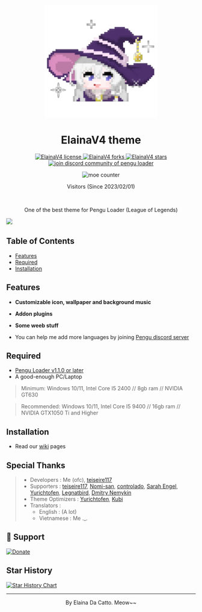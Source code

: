 <p align="center">
    <a href="https://github.com/Elaina69/Elaina-V4">
        <img alt="ElainaV4" src="./src/src/assets/icon/logo.png" width="300" />
    </a>
</p>
<h1 align="center">
    ElainaV4 theme
</h1>

<p align="center">
    <a href="https://github.com/Elaina69/Elaina-V4/blob/main/LICENSE.txt" target="blank">
    <img src="https://img.shields.io/github/license/Elaina69/Elaina-V4?style=flat-square" alt="ElainaV4 license" />
</a>
    <a href="https://github.com/Elaina69/Elaina-V4/fork" target="blank">
    <img src="https://img.shields.io/github/forks/Elaina69/Elaina-V4?style=flat-square" alt="ElainaV4 forks"/>
</a>
<a href="https://github.com/Elaina69/Elaina-V4/stargazers" target="blank">
    <img src="https://img.shields.io/github/stars/Elaina69/Elaina-V4?style=flat-square" alt="ElainaV4 stars"/>
</a>
</a>
    <a href="https://chat.pengu.lol/" target="blank">
    <img src="https://img.shields.io/discord/1069483280438673418?label=Join%20Community&logo=discord&style=flat-square" alt="join discord community of pengu loader"/>
</a>
</p>

<p align="center">
    <img src="https://count.getloli.com/@Elainav4?name=Elainav4&theme=gelbooru-h&padding=7&offset=0&align=center&scale=1&pixelated=1&darkmode=auto" alt="moe counter" />
    <p align="center"> Visitors (Since 2023/02/01) </p>
    <br>
    <p align="center"> One of the best theme for Pengu Loader (League of Legends) </p>
    <img src="https://github.com/user-attachments/assets/c4ba3c8c-c018-4d37-bb2e-cda820e106d5"/>
</p>

## Table of Contents
 - [Features](#features)
 - [Required](#required)
 - [Installation](#installation)

## Features

 - **Customizable icon, wallpaper and background music**
 
 - **Addon plugins**
 
 - **Some weeb stuff**

 - You can help me add more languages by joining [Pengu discord server](https://chat.pengu.lol/)

## Required
 - [Pengu Loader v1.1.0 or later](https://github.com/PenguLoader/PenguLoader/releases)
 - A good-enough PC/Laptop

> Minimum: Windows 10/11, Intel Core I5 2400 // 8gb ram // NVIDIA GT630

> Recommended: Windows 10/11, Intel Core I5 9400 // 16gb ram // NVIDIA GTX1050 Ti and Higher

## Installation
 - Read our [wiki](https://github.com/Elaina69/Elaina-V4/wiki) pages

## Special Thanks

>  - Developers       : Me (ofc), [teiseire117](https://github.com/teisseire117)
>  - Supporters       : [teiseire117](https://github.com/teisseire117), [Nomi-san](https://github.com/nomi-san), [controlado](https://github.com/controlado), [Sarah Engel](https://github.com/PrincessAkira), [Yurichtofen](https://github.com/Yurichtofen), [Legnatbird](https://github.com/Legnatbird), [Dmitry Nemykin](https://github.com/DmitryFisk)
>  - Theme Optimizers : [Yurichtofen](https://github.com/Yurichtofen), [Kubi](https://github.com/Ku-Tadao)
>  - Translators      : 
>    + English : (A lot)
>    + Vietnamese : Me ._.

## 🙏 Support

<p align="left">
    <a href="https://www.paypal.com/paypalme/ElainaDaCattoRiel"><img src="https://ionicabizau.github.io/badges/paypal.svg" alt="Donate"/></a>
</p>


## Star History

<a href="https://star-history.com/?repos=journey-ad/Moe-Counter&type=Date#Elaina69/Elaina-V4&Date">
   <picture>
       <source media="(prefers-color-scheme: dark)" srcset="https://api.star-history.com/svg?repos=Elaina69/Elaina-V4&type=Date&theme=dark" />
       <source media="(prefers-color-scheme: light)" srcset="https://api.star-history.com/svg?repos=Elaina69/Elaina-V4&type=Date" />
       <img alt="Star History Chart" src="https://api.star-history.com/svg?repos=Elaina69/Elaina-V4&type=Date" />
   </picture>
</a>

<hr>
<p align="center">By Elaina Da Catto. Meow~~</p>
